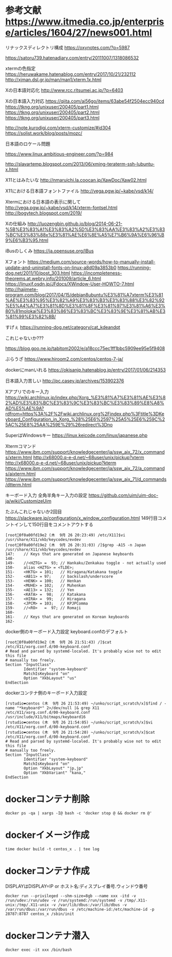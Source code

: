 # 参考文献 https://www.itmedia.co.jp/enterprise/articles/1604/27/news001.html

リナックスディレクトリ構成
https://oxynotes.com/?p=5987

https://satoru739.hatenadiary.com/entry/20111007/1318086532

xtermの色指定
https://heruwakame.hatenablog.com/entry/2017/10/21/232112
http://xjman.dsl.gr.jp/man/man1/xterm.1x.html

Xの日本語対応化
http://www.rcc.ritsumei.ac.jp/?p=6403

Xの日本語入力対応
https://qiita.com/ai56go/items/63abe54f2504ecc940cd
https://tkng.org/unixuser/200405/part1.html
https://tkng.org/unixuser/200405/part2.html
https://tkng.org/unixuser/200405/part3.html

http://note.kurodigi.com/xterm-customize/#id304
https://solist.work/blog/posts/mozc/

日本語のロケール問題

https://www.linux.ambitious-engineer.com/?p=984

http://slavartemp.blogspot.com/2013/06/xming-teraterm-ssh-lubuntu-x.html

X11とはみたいな
http://nmaruichi.la.coocan.jp/XawDoc/Xaw02.html

X11における日本語フォントファイル
http://vega.pgw.jp/~kabe/vsd/k14/

Xtermにおける日本語の表示に関して
http://vega.pgw.jp/~kabe/vsd/k14/xterm-fontsel.html
http://bogytech.blogspot.com/2019/

Xの仕組み
http://luozengbin.github.io/blog/2014-06-21-%5B%E3%83%A1%E3%83%A2%5D%E3%83%AA%E3%83%A2%E3%83%BC%E3%83%88x%E3%81%AE%E6%8E%A5%E7%B6%9A%E6%96%B9%E6%B3%95.html

iBusのしくみ
https://ja.opensuse.org/IBus

Xフォント
https://medium.com/source-words/how-to-manually-install-update-and-uninstall-fonts-on-linux-a8d09a3853b0
https://running-dog.net/2011/10/post_303.html
https://incompleteness-theorems.at.webry.info/201009/article_6.html
https://linuxjf.osdn.jp/JFdocs/XWindow-User-HOWTO-7.html
http://hajimete-program.com/blog/2017/04/15/debian8ubuntu%E3%81%A7xterm%E3%81%AE%E3%83%95%E3%82%A9%E3%83%B3%E3%83%88%E3%82%92%E5%A4%A7%E3%81%8D%E3%81%8F%E3%81%97%E3%81%A6%E3%80%81molokai%E3%83%86%E3%83%BC%E3%83%9E%E3%81%AB%E3%81%99%E3%82%8B/

すげぇ
https://running-dog.net/category/cat_kdeandqt

これじゃないか???

https://blog.goo.ne.jp/tabitom2002/e/a18ccc75ec1ff1bbc5909ee95e5f9408

ぶらうざ
https://www.hiroom2.com/centos/centos-7-ja/

dockerにmanいれる
https://okisanjp.hatenablog.jp/entry/2017/01/06/214353

日本語入力苦しい
http://pc.casey.jp/archives/153902376

Xアプリでのキー入力
https://wiki.archlinux.jp/index.php/Xorg_%E3%81%A7%E3%81%AE%E3%82%AD%E3%83%BC%E3%83%9C%E3%83%BC%E3%83%89%E8%A8%AD%E5%AE%9A?rdfrom=https%3A%2F%2Fwiki.archlinux.org%2Findex.php%3Ftitle%3DKeyboard_Configuration_in_Xorg_%28%25E6%2597%25A5%25E6%259C%25AC%25E8%25AA%259E%29%26redirect%3Dno

SuperはWindowsキー
https://linux.keicode.com/linux/japanese.php

Xtermコマンド
https://www.ibm.com/support/knowledgecenter/ja/ssw_aix_72/x_commands/xterm.html
http://x68000.q-e-d.net/~68user/unix/pickup?xterm
http://x68000.q-e-d.net/~68user/unix/pickup?kterm
https://www.ibm.com/support/knowledgecenter/ja/ssw_aix_72/a_commands/aixterm.html
https://www.ibm.com/support/knowledgecenter/ja/ssw_aix_71/d_commands/dtterm.html


キーボード入力
全角半角キー入力の設定
https://github.com/uim/uim-doc-ja/wiki/CustomizeUim

たぶんこれじゃないか2回目
https://slackware.jp/configuration/x_window_configuration.html
149行目コメントインして150行目をコメントアウトする
```
[root💝0f0a00fd19e2 (木  9月 26 20:23:49) /etc/X11]$vi /usr/share/X11/xkb/keycodes/evdev
[root💙0f0a00fd19e2 (木  9月 26 20:31:03) /]$grep -A15 -n Japan /usr/share/X11/xkb/keycodes/evdev
147:	// Keys that are generated on Japanese keyboards
148-
149-	//<HZTG> =  93;	// Hankaku/Zenkakau toggle - not actually used
150-	alias <HZTG> = <TLDE>;
151-	<HKTG> = 101;	// Hiragana/Katakana toggle
152-	<AB11> = 97;	// backslash/underscore
153-	<HENK> = 100;	// Henkan
154-	<MUHE> = 102;	// Muhenkan
155-	<AE13> = 132;	// Yen
156-	<KATA> =  98;	// Katakana
157-	<HIRA> =  99;	// Hiragana
158-	<JPCM> = 103;	// KPJPComma
159-	//<RO>   =  97;	// Romaji
160-
161-	// Keys that are generated on Korean keyboards
162-

```

docker側のキーボード入力設定
keyboard.confのデフォルト
```
[root💜0f0a00fd19e2 (木  9月 26 21:51:43) /]$cat /etc/X11/xorg.conf.d/00-keyboard.conf
# Read and parsed by systemd-localed. It's probably wise not to edit this file
# manually too freely.
Section "InputClass"
        Identifier "system-keyboard"
        MatchIsKeyboard "on"
        Option "XkbLayout" "us"
EndSection
```

dockerコンテナ側のキーボード入力設定
```
[rstudio❤centos (木  9月 26 21:53:49) ~/unko/script_scratch/x]$find / -name "*keyboard*" 2>/dev/null |& grep X11
/etc/X11/xorg.conf.d/00-keyboard.conf
/usr/include/X11/bitmaps/keyboard16
[rstudio❤centos (木  9月 26 21:54:05) ~/unko/script_scratch/x]$vi /etc/X11/xorg.conf.d/00-keyboard.conf
[rstudio❤centos (木  9月 26 21:54:20) ~/unko/script_scratch/x]$cat /etc/X11/xorg.conf.d/00-keyboard.conf
# Read and parsed by systemd-localed. It's probably wise not to edit this file
# manually too freely.
Section "InputClass"
        Identifier "system-keyboard"
        MatchIsKeyboard "on"
        Option "XkbLayout" "jp,jp"
        Option "XkbVariant" "kana,"
EndSection

```

# dockerコンテナ削除
```
docker ps -qa | xargs -I@ bash -c 'docker stop @ && docker rm @'
```

# dockerイメージ作成
```
time docker build -t centos_x . | tee log
```

# dockerコンテナ作成
DISPLAYはDISPLAY=IP or ホスト名:ディスプレイ番号.ウィンドウ番号
```
docker run --privileged --shm-size=8gb --name xxx -itd -v /run/udev:/run/udev -v /run/systemd:/run/systemd -v /tmp/.X11-unix:/tmp/.X11-unix -v /var/lib/dbus:/var/lib/dbus -v /var/run/dbus:/var/run/dbus -v /etc/machine-id:/etc/machine-id -p 28787:8787 centos_x /sbin/init
```

# dockerコンテナ潜入
```
docker exec -it xxx /bin/bash
```
